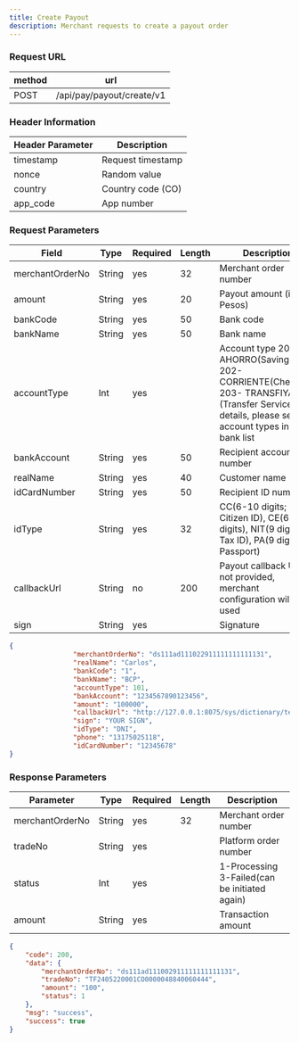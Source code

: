 ```yaml
---
title: Create Payout
description: Merchant requests to create a payout order
---
```


### Request URL

| method | url                       |
| ------ | ------------------------- |
| POST   | /api/pay/payout/create/v1 |

### Header Information

| Header Parameter | Description       |
|-----------------|-------------------|
| timestamp       | Request timestamp |
| nonce          | Random value      |
| country        | Country code (CO) |
| app_code       | App number        |

### Request Parameters

| Field           | Type   | Required | Length | Description                                                                                  |
| --------------- | ------ |----------|--------|----------------------------------------------------------------------------------------------|
| merchantOrderNo | String | yes      | 32     | Merchant order number                                                                        |
| amount          | String | yes      | 20     | Payout amount (in Pesos)                                                                     |
| bankCode        | String | yes      | 50     | Bank code                                                                                    |
| bankName        | String | yes      | 50     | Bank name                                                                                    |
| accountType     | Int    | yes      |        | Account type 201-AHORRO(Savings) 202-CORRIENTE(Checking) 203- TRANSFIYA (Transfer Service)  For details, please see the account types in the bank list |
| bankAccount     | String | yes      | 50     | Recipient account number                                                                     |
| realName        | String | yes      | 40     | Customer name                                                                                |
| idCardNumber    | String | yes      | 50     | Recipient ID number                                                                          |
| idType          | String | yes      | 32     | CC(6-10 digits; Citizen ID), CE(6-10 digits), NIT(9 digits; Tax ID), PA(9 digits; Passport)  |
| callbackUrl     | String | no       | 200    | Payout callback URL, if not provided, merchant configuration will be used                    |
| sign            | String | yes      |        | Signature                                                                                    |

```json title="Request Example"
{
                "merchantOrderNo": "ds111ad111022911111111111131",
                "realName": "Carlos",
                "bankCode": "1",
                "bankName": "BCP",
                "accountType": 101,
                "bankAccount": "1234567890123456",
                "amount": "100000",
                "callbackUrl": "http://127.0.0.1:8075/sys/dictionary/test",
                "sign": "YOUR SIGN",
                "idType": "DNI",
                "phone": "13175025118",
                "idCardNumber": "12345678"
}
```

### Response Parameters

| Parameter       | Type   | Required | Length | Description                                    |
| --------------- | ------ | -------- | ------ | ---------------------------------------------- |
| merchantOrderNo | String | yes      | 32     | Merchant order number                          |
| tradeNo        | String | yes      |        | Platform order number                          |
| status         | Int    | yes      |        | 1-Processing 3-Failed(can be initiated again)  |
| amount         | String | yes      |        | Transaction amount                             |

```json title="Response Example"
{
    "code": 200,
    "data": {
        "merchantOrderNo": "ds111ad111002911111111111131",
        "tradeNo": "TF2405220001CO0000048840060444",
        "amount": "100",
        "status": 1
    },
    "msg": "success",
    "success": true
}
```
